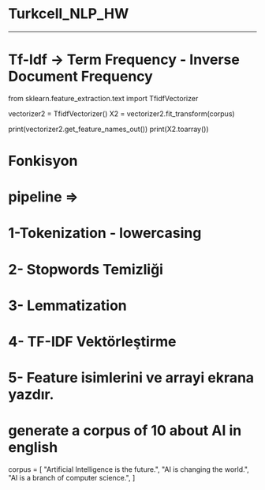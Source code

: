 # Turkcell_NLP_HW

***********************

# Tf-Idf -> Term Frequency - Inverse Document Frequency

from sklearn.feature_extraction.text import TfidfVectorizer

vectorizer2 = TfidfVectorizer()
X2 = vectorizer2.fit_transform(corpus)

print(vectorizer2.get_feature_names_out())
print(X2.toarray())


# Fonkisyon 

# pipeline => 
# 1-Tokenization - lowercasing 
# 2- Stopwords Temizliği
# 3- Lemmatization
# 4- TF-IDF Vektörleştirme
# 5- Feature isimlerini ve arrayi ekrana yazdır.

# generate a corpus of 10 about AI in english
corpus = [
    "Artificial Intelligence is the future.",
    "AI is changing the world.",
    "AI is a branch of computer science.",
]
